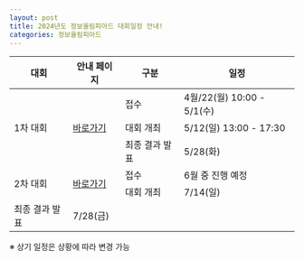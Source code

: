 ```yaml
---
layout: post
title: 2024년도 정보올림피아드 대회일정 안내!
categories: 정보올림피아드
---
```


<table>
<thead><tr>
<th>대회</th>
<th>안내 페이지</th>
<th>구분</th>
<th>일정</th>
</tr></thead>
<tbody>
<tr>
<td rowspan="3">1차 대회

</td>
<td rowspan="3">
<a href="https://koi.or.kr/koi/2024/1/">바로가기</a>
</td>
<td>접수</td>
<td>4월/22(월) 10:00 - 5/1(수)</td>
</tr>
<tr>
<td>대회 개최</td>
<td>5/12(일) 13:00 - 17:30</td>
</tr>
<tr>
<td>최종 결과 발표</td>
<td>5/28(화)</td>
</tr>
<tr>
<td rowspan="2">2차 대회
<br>
</td>
<td rowspan="2">
<a href="https://koi.or.kr/koi/2024/2/">바로가기</a>
<br>
</td>
<td>접수</td>
<td>6월 중 진행 예정</td>
</tr>
<tr>
<td>대회 개최</td>
<td>7/14(일)</td>
</tr>
<tr>
<td>최종 결과 발표</td>
<td>7/28(금)</td>
</tr>
</tbody>
</table>

※ 상기 일정은 상황에 따라 변경 가능